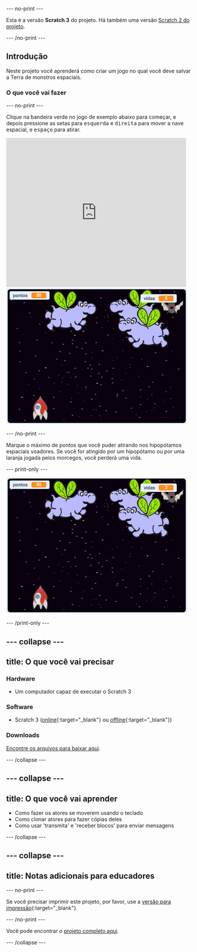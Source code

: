 --- no-print ---

Esta é a versão **Scratch 3** do projeto. Há também uma versão [Scratch 2 do projeto](https://projects.raspberrypi.org/pt-BR/projects/clone-wars-scratch2).

--- /no-print ---

## Introdução

Neste projeto você aprenderá como criar um jogo no qual você deve salvar a Terra de monstros espaciais.

### O que você vai fazer

--- no-print ---

Clique na bandeira verde no jogo de exemplo abaixo para começar, e depois pressione as setas para <kbd>esquerda</kbd> e <kbd>direita</kbd> para mover a nave espacial, e <kbd>espaço</kbd> para atirar.

<div class="scratch-preview">
  <iframe allowtransparency="true" width="485" height="402" src="https://scratch.mit.edu/projects/embed/400276792/?autostart=false" frameborder="0" scrolling="no"></iframe>
  <img src="images/showcase.png">
</div>

--- /no-print ---

Marque o máximo de pontos que você puder atirando nos hipopótamos espaciais voadores. Se você for atingido por um hipopótamo ou por uma laranja jogada pelos morcegos, você perderá uma vida.

--- print-only ---

![desc](images/showcase.png)

--- /print-only ---

--- collapse ---
---
title: O que você vai precisar
---

### Hardware

+ Um computador capaz de executar o Scratch 3

### Software

+ Scratch 3 ([online](https://rpf.io/scratchon){:target="_blank"} ou [offline](https://rpf.io/scratchoff){:target="_blank"})

### Downloads

[Encontre os arquivos para baixar aqui](http://rpf.io/p/pt-BR/clone-wars-go).

--- /collapse ---

--- collapse ---
---
title: O que você vai aprender
---

+ Como fazer os atores se moverem usando o teclado
+ Como clonar atores para fazer cópias deles
+ Como usar 'transmita' e 'receber blocos' para enviar mensagens

--- /collapse ---

--- collapse ---
---
title: Notas adicionais para educadores
---

--- no-print ---

Se você precisar imprimir este projeto, por favor, use a [versão para impressão](https://projects.raspberrypi.org/pt-BR/projects/clone-wars/print){:target="_blank"}.

--- /no-print ---

Você pode encontrar o [projeto completo aqui](http://rpf.io/p/pt-BR/clone-wars-get).

--- /collapse ---